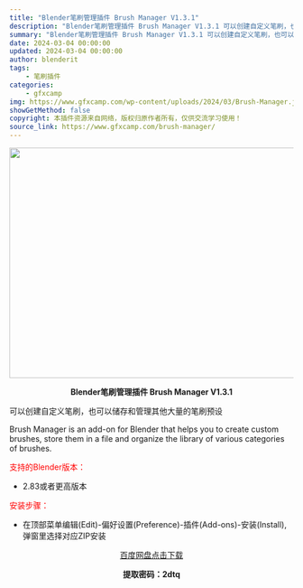 ```yaml
---
title: "Blender笔刷管理插件 Brush Manager V1.3.1"
description: "Blender笔刷管理插件 Brush Manager V1.3.1 可以创建自定义笔刷，也可以储存和管理其他大量的笔刷预设 Brush Manager is an add-on for Blende..."
summary: "Blender笔刷管理插件 Brush Manager V1.3.1 可以创建自定义笔刷，也可以储存和管理其他大量的笔刷预设 Brush Manager is an add-on for Blende..."
date: 2024-03-04 00:00:00
updated: 2024-03-04 00:00:00
author: blenderit
tags: 
    - 笔刷插件
categories:
    - gfxcamp
img: https://www.gfxcamp.com/wp-content/uploads/2024/03/Brush-Manager.jpg
showGetMethod: false
copyright: 本插件资源来自网络，版权归原作者所有，仅供交流学习使用！
source_link: https://www.gfxcamp.com/brush-manager/
---
```

<div><p><img decoding="async" class="aligncenter size-full wp-image-118857" src="https://www.gfxcamp.com/wp-content/uploads/2024/03/Brush-Manager.jpg" data-src="https://www.gfxcamp.com/wp-content/uploads/2024/03/Brush-Manager.jpg" alt="" width="640" height="408" data-srcset="https://www.gfxcamp.com/wp-content/uploads/2024/03/Brush-Manager.jpg 640w, https://www.gfxcamp.com/wp-content/uploads/2024/03/Brush-Manager-150x96.jpg 150w" data-sizes="(max-width: 640px) 100vw, 640px"></p><p style="text-align: center;"><strong>Blender笔刷管理插件 Brush Manager V1.3.1</strong></p><p>可以创建自定义笔刷，也可以储存和管理其他大量的笔刷预设</p><p>Brush Manager is an add-on for Blender that helps you to create custom brushes, store them in a file and organize the library of various categories of brushes.</p><p style="text-align: left;"><span style="color: #ff0000;">支持的Blender版本：</span></p><ul>
<li style="text-align: left;">2.83或者更高版本</li>
</ul><p style="text-align: left;"><span style="color: #ff0000;">安装步骤：</span></p><ul>
<li>在顶部菜单编辑(Edit)-偏好设置(Preference)-插件(Add-ons)-安装(Install),弹窗里选择对应ZIP安装</li>
</ul><p style="text-align: center;"><a class="maxbutton-3 maxbutton maxbutton-baidu" target="_blank" rel="noopener" href="https://pan.baidu.com/s/1QlV9yciJespSHBjLqkMMnA?pwd=2dtq"><span class="mb-text">百度网盘点击下载</span></a></p><p style="text-align: center;"><strong>提取密码：2dtq</strong></p></div>